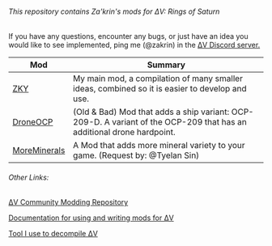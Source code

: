 ###### This repository contains Za'krin's mods for ΔV: Rings of Saturn

If you have any questions, encounter any bugs, or just have an idea you would like to see implemented, ping me (@zakrin) in the [ΔV Discord server.](https://discord.gg/dv) 

| Mod                       | Summary                                                                                                               |
| ------------------------- | --------------------------------------------------------------------------------------------------------------------- |
| [ZKY](ZKY/)               | My main mod, a compilation of many smaller ideas, combined so it is easier to develop and use.                        |
| [DroneOCP](DroneOCP/)     | (Old & Bad) Mod that adds a ship variant: OCP-209-D. A variant of the OCP-209 that has an additional drone hardpoint. |
| [MoreMinerals](MoreMinerals/) | A Mod that adds more mineral variety to your game. (Request by: @Tyelan Sin)                                         |

###### Other Links:

[ΔV Community Modding Repository](https://gitlab.com/Delta-V-Modding/Mods)

[Documentation for using and writing mods for ΔV](https://gitlab.com/Delta-V-Modding/Mods/-/blob/main/MODDING.md)

[Tool I use to decompile ΔV](https://github.com/bruvzg/gdsdecomp)
